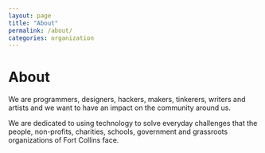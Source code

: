 ```yaml
---
layout: page
title: "About"
permalink: /about/
categories: organization
---
```


# About

We are programmers, designers, hackers, makers, tinkerers, writers and artists and we want to have an impact on the community around us.


We are dedicated to using technology to solve everyday challenges that the people, non-profits, charities, schools, government and grassroots organizations of Fort Collins face.
